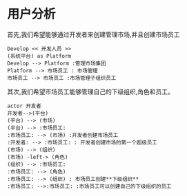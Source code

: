 # 用户分析


首先,我们希望能够通过开发者来创建管理市场,并且创建市场员工
```puml
Develop << 开发人员 >> 
(系统平台) as Platform
Develop --> Platform :管理市场集团
Platform --> 市场员工 : 市场管理
市场员工 --> 市场员工 :市场管理子组织员工
```

其次,我们希望市场员工能够管理自己的下级组织,角色和员工。

```puml
actor 开发者
开发者-->(平台) 
(平台) --> (市场)
(平台) --> :市场员工:
:市场员工: --> (市场) :开发者创建市场员工
:开发者: --> :市场员工: : 开发者创建市场的第一个超级员工
(市场) --> (组织)
(市场) -left-> (角色)
(组织) --> :市场员工: 
:市场员工: --> (角色)
:市场员工: --> (组织) : 市场员工创建**下级组织**
:市场员工: -->:市场员工: :市场员工可以创建自己的下级组织的员工
```

